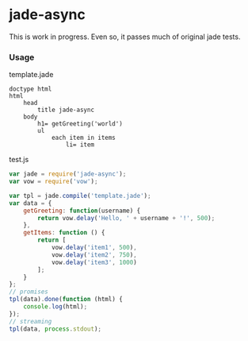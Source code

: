 jade-async
==========

This is work in progress. Even so, it passes much of original jade tests.

### Usage

template.jade
```jade
doctype html
html
	head
		title jade-async
	body
		h1= getGreeting('world')
		ul
			each item in items
				li= item
```

test.js
```js
var jade = require('jade-async');
var vow = require('vow');

var tpl = jade.compile('template.jade');
var data = {
	getGreeting: function(username) {
		return vow.delay('Hello, ' + username + '!', 500);
	},
	getItems: function () {
		return [
			vow.delay('item1', 500),
			vow.delay('item2', 750),
			vow.delay('item3', 1000)
		];
	}
};
// promises
tpl(data).done(function (html) {
	console.log(html);
});
// streaming
tpl(data, process.stdout);
```
